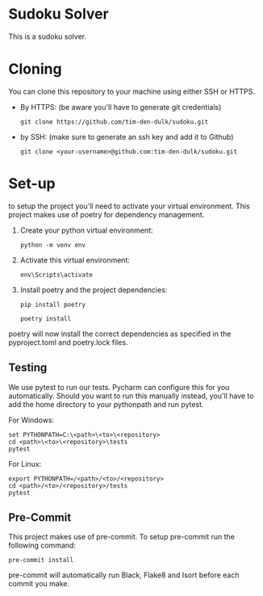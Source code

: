 # Sudoku Solver

This is a sudoku solver. 

# Cloning

You can clone this repository to your machine using either SSH or HTTPS.

* By HTTPS: (be aware you'll have to generate git credentials)

    `git clone https://github.com/tim-den-dulk/sudoku.git`

* by SSH: (make sure to generate an ssh key and add it to Github)

    `git clone <your-username>@github.com:tim-den-dulk/sudoku.git`
    
# Set-up

to setup the project you'll need to activate your virtual environment.
This project makes use of poetry for dependency management.

1. Create your python virtual environment:

    `python -m venv env`
    
2. Activate this virtual environment:

    `env\Scripts\activate` 
    
3. Install poetry and the project dependencies:

    `pip install poetry`
    
    `poetry install`
    
poetry will now install the correct dependencies as specified in the pyproject.toml and poetry.lock files.

## Testing

We use pytest to run our tests. Pycharm can configure this for you automatically.
Should you want to run this manually instead, you'll have to add the home directory to your pythonpath and run pytest.

For Windows:

    set PYTHONPATH=C:\<path>\<to>\<repository>
    cd <path>\<to>\<repository>\tests
    pytest
    
For Linux:
    
    export PYTHONPATH=/<path>/<to>/<repository>
    cd <path>/<to>/<repository>/tests
    pytest

## Pre-Commit

This project makes use of pre-commit.
To setup pre-commit run the following command:

    pre-commit install
    
pre-commit will automatically run Black, Flake8 and Isort before each commit you make.